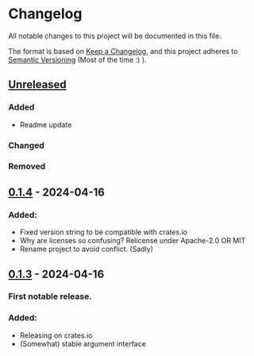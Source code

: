 # Changelog

All notable changes to this project will be documented in this file.

The format is based on [Keep a Changelog](https://keepachangelog.com/en/1.1.0/),
and this project adheres to [Semantic Versioning](https://semver.org/spec/v2.0.0.html) (Most of the time :) ).

## [Unreleased]

### Added

- Readme update


### Changed


### Removed


## [0.1.4] - 2024-04-16

### Added:
- Fixed version string to be compatible with crates.io
- Why are licenses so confusing? Relicense under Apache-2.0 OR MIT
- Rename project to avoid conflict. (Sadly)


## [0.1.3] - 2024-04-16

### First notable release.

### Added:
- Releasing on crates.io
- (Somewhat) stable argument interface




[unreleased]: https://github.com/Jacoblightning/SimpleWebServer-RS/compare/v0.1.4...HEAD
[0.1.4]: https://github.com/Jacoblightning/SimpleWebServer-RS/compare/v0.1.3...v0.1.4
[0.1.3]: https://github.com/Jacoblightning/SimpleWebServer-RS/releases/tag/v0.1.3
